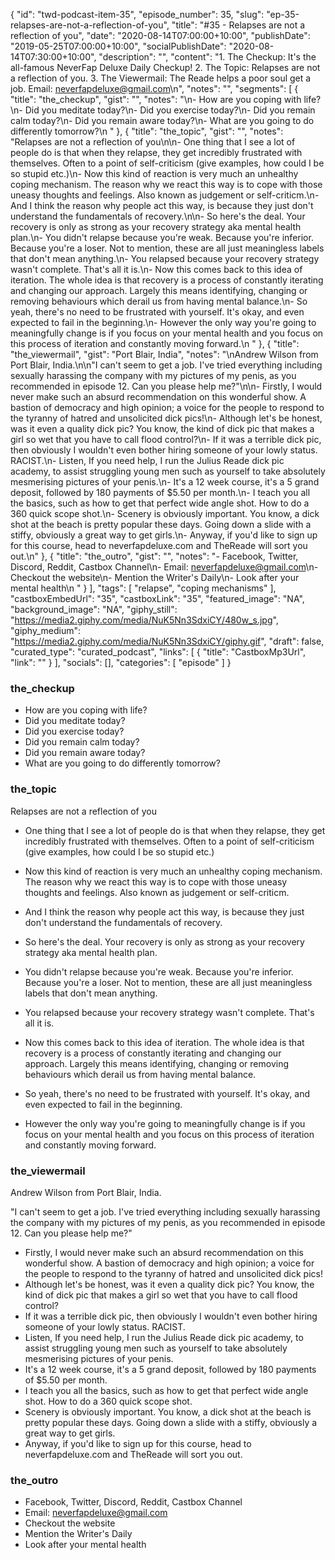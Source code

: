 {
	"id": "twd-podcast-item-35",
	"episode_number": 35,
	"slug": "ep-35-relapses-are-not-a-reflection-of-you",
	"title": "#35 - Relapses are not a reflection of you",
	"date": "2020-08-14T07:00:00+10:00",
	"publishDate": "2019-05-25T07:00:00+10:00",
	"socialPublishDate": "2020-08-14T07:30:00+10:00",
	"description": "",
	"content": "1. The Checkup: It's the all-famous NeverFap Deluxe Daily Checkup! 2. The Topic: Relapses are not a reflection of you. 3. The Viewermail: The Reade helps a poor soul get a job. Email: neverfapdeluxe@gmail.com\n",
	"notes": "",
	"segments": [
		{
			"title": "the_checkup",
			"gist": "",
			"notes": "\n- How are you coping with life?\n- Did you meditate today?\n- Did you exercise today?\n- Did you remain calm today?\n- Did you remain aware today?\n- What are you going to do differently tomorrow?\n      "
		},
		{
			"title": "the_topic",
			"gist": "",
			"notes": "Relapses are not a reflection of you\n\n- One thing that I see a lot of people do is that when they relapse, they get incredibly frustrated with themselves. Often to a point of self-criticism (give examples, how could I be so stupid etc.)\n- Now this kind of reaction is very much an unhealthy coping mechanism. The reason why we react this way is to cope with those uneasy thoughts and feelings. Also known as judgement or self-criticm.\n- And I think the reason why people act this way, is because they just don't understand the fundamentals of recovery.\n\n- So here's the deal. Your recovery is only as strong as your recovery strategy aka mental health plan.\n- You didn't relapse because you're weak. Because you're inferior. Because you're a loser. Not to mention, these are all just meaningless labels that don't mean anything.\n- You relapsed because your recovery strategy wasn't complete. That's all it is.\n- Now this comes back to this idea of iteration. The whole idea is that recovery is a process of constantly iterating and changing our approach. Largely this means identifying, changing or removing behaviours which derail us from having mental balance.\n- So yeah, there's no need to be frustrated with yourself. It's okay, and even expected to fail in the beginning.\n- However the only way you're going to meaningfully change is if you focus on your mental health and you focus on this process of iteration and constantly moving forward.\n      "
		},
		{
			"title": "the_viewermail",
			"gist": "Port Blair, India",
			"notes": "\nAndrew Wilson from Port Blair, India.\n\n\"I can't seem to get a job. I've tried everything including sexually harassing the company with my pictures of my penis, as you recommended in episode 12. Can you please help me?\"\n\n- Firstly, I would never make such an absurd recommendation on this wonderful show. A bastion of democracy and high opinion; a voice for the people to respond to the tyranny of hatred and unsolicited dick pics!\n- Although let's be honest, was it even a quality dick pic? You know, the kind of dick pic that makes a girl so wet that you have to call flood control?\n- If it was a terrible dick pic, then obviously I wouldn't even bother hiring someone of your lowly status. RACIST.\n- Listen, If you need help, I run the Julius Reade dick pic academy, to assist struggling young men such as yourself to take absolutely mesmerising pictures of your penis.\n- It's a 12 week course, it's a 5 grand deposit, followed by 180 payments of $5.50 per month.\n- I teach you all the basics, such as how to get that perfect wide angle shot. How to do a 360 quick scope shot.\n- Scenery is obviously important. You know, a dick shot at the beach is pretty popular these days. Going down a slide with a stiffy, obviously a great way to get girls.\n- Anyway, if you'd like to sign up for this course, head to neverfapdeluxe.com and TheReade will sort you out.\n"
		},
		{
			"title": "the_outro",
			"gist": "",
			"notes": "- Facebook, Twitter, Discord, Reddit, Castbox Channel\n- Email: neverfapdeluxe@gmail.com\n- Checkout the website\n- Mention the Writer's Daily\n- Look after your mental health\n      "
		}
	],
	"tags": [
		"relapse",
		"coping mechanisms"
	],
	"castboxEmbedUrl": "35",
	"castboxLink": "35",
	"featured_image": "NA",
	"background_image": "NA",
	"giphy_still": "https://media2.giphy.com/media/NuK5Nn3SdxiCY/480w_s.jpg",
	"giphy_medium": "https://media2.giphy.com/media/NuK5Nn3SdxiCY/giphy.gif",
	"draft": false,
	"curated_type": "curated_podcast",
	"links": [
		{
			"title": "CastboxMp3Url",
			"link": ""
		}
	],
	"socials": [],
	"categories": [
		"episode"
	]
}

### the_checkup


- How are you coping with life?
- Did you meditate today?
- Did you exercise today?
- Did you remain calm today?
- Did you remain aware today?
- What are you going to do differently tomorrow?
      
### the_topic

Relapses are not a reflection of you

- One thing that I see a lot of people do is that when they relapse, they get incredibly frustrated with themselves. Often to a point of self-criticism (give examples, how could I be so stupid etc.)
- Now this kind of reaction is very much an unhealthy coping mechanism. The reason why we react this way is to cope with those uneasy thoughts and feelings. Also known as judgement or self-criticm.
- And I think the reason why people act this way, is because they just don't understand the fundamentals of recovery.

- So here's the deal. Your recovery is only as strong as your recovery strategy aka mental health plan.
- You didn't relapse because you're weak. Because you're inferior. Because you're a loser. Not to mention, these are all just meaningless labels that don't mean anything.
- You relapsed because your recovery strategy wasn't complete. That's all it is.
- Now this comes back to this idea of iteration. The whole idea is that recovery is a process of constantly iterating and changing our approach. Largely this means identifying, changing or removing behaviours which derail us from having mental balance.
- So yeah, there's no need to be frustrated with yourself. It's okay, and even expected to fail in the beginning.
- However the only way you're going to meaningfully change is if you focus on your mental health and you focus on this process of iteration and constantly moving forward.
      
### the_viewermail


Andrew Wilson from Port Blair, India.

"I can't seem to get a job. I've tried everything including sexually harassing the company with my pictures of my penis, as you recommended in episode 12. Can you please help me?"

- Firstly, I would never make such an absurd recommendation on this wonderful show. A bastion of democracy and high opinion; a voice for the people to respond to the tyranny of hatred and unsolicited dick pics!
- Although let's be honest, was it even a quality dick pic? You know, the kind of dick pic that makes a girl so wet that you have to call flood control?
- If it was a terrible dick pic, then obviously I wouldn't even bother hiring someone of your lowly status. RACIST.
- Listen, If you need help, I run the Julius Reade dick pic academy, to assist struggling young men such as yourself to take absolutely mesmerising pictures of your penis.
- It's a 12 week course, it's a 5 grand deposit, followed by 180 payments of $5.50 per month.
- I teach you all the basics, such as how to get that perfect wide angle shot. How to do a 360 quick scope shot.
- Scenery is obviously important. You know, a dick shot at the beach is pretty popular these days. Going down a slide with a stiffy, obviously a great way to get girls.
- Anyway, if you'd like to sign up for this course, head to neverfapdeluxe.com and TheReade will sort you out.

### the_outro

- Facebook, Twitter, Discord, Reddit, Castbox Channel
- Email: neverfapdeluxe@gmail.com
- Checkout the website
- Mention the Writer's Daily
- Look after your mental health
      
